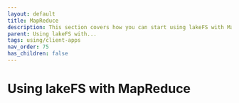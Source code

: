```yaml
---
layout: default
title: MapReduce
description: This section covers how you can start using lakeFS with MapReduce, a program model for distributed computing based on java.
parent: Using lakeFS with...
tags: using/client-apps
nav_order: 75
has_children: false
---
```


# Using lakeFS with MapReduce
